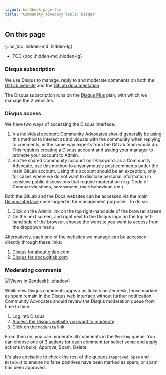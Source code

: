 ```yaml
---
layout: handbook-page-toc
title: "Community advocacy tools: Disqus"
---
```


## On this page
{:.no_toc .hidden-md .hidden-lg}

- TOC
{:toc .hidden-md .hidden-lg}

### Disqus subscription

We use Disqus to manage, reply to and moderate comments on both the [GitLab website](https://about.gitlab.com) and the [GitLab documentation](https://docs.gitlab.com).

The Disqus subscription runs on the [Disqus Plus](https://disqus.com/pricing/) plan, with which we manage the 2 websites.

### Disqus access

We have two ways of accessing the Disqus interface:

1. Via individual account: Community Advocates should generally be using this method to interact as individuals with the community when replying to comments, in the same way experts from the GitLab team would do. This requires creating a Disqus account and asking your manager to promote your account to Admin.
1. Via the shared Community account on 1Password: as a Community Advocate, use this method to anyonymously post comments under the main GitLab account. Using this account should be an exception, only for cases where we do not want to disclose personal information in sensitive public discussions that require moderation (e.g. Code of Conduct violations, harassment, toxic behaviour, etc.)

Both the GitLab and the Docs websites can be accessed via the main [Disqus interface](https://disqus.com) once logged in for management purposes. To do so:

1. Click on the Admin link on the top right-hand side of the browser screen
1. On the next screen, and right next to the Disqus logo on the top left-hand side of the browser, choose the website you want to access from the dropdown menu

Alternatively, each one of the websites we manage can be accessed directly through these links:

1. [Disqus for about.gitlab.com](https://gitlab.disqus.com/admin/)
1. [Disqus for docs.gitlab.com](https://gitlab-docs.disqus.com/admin/)

### Moderating comments

![Views in Zendesk](/images/handbook/marketing/community-relations/disqus-moderation.jpg){: .shadow}

While new Disqus comments appear as tickets on Zendesk, those marked as spam remain in the Disqus web interface without further notification. Community Advocates should review the Disqus moderation queue from time to time:

1. Log into Disqus
1. [Access the Disqus website you want to moderate](#disqus-access)
1. Click on the `Moderate` link

From then on, you can moderate all comments in the `Pending` queue. You can choose one of 3 actions for each comment (or select some and apply actions in bulk): Approve, Spam, Delete.

It's also advisable to check the rest of the queues (`Approved`, `Spam` and `Deleted`) to ensure no false positives have been marked as spam, or spam has been approved.

